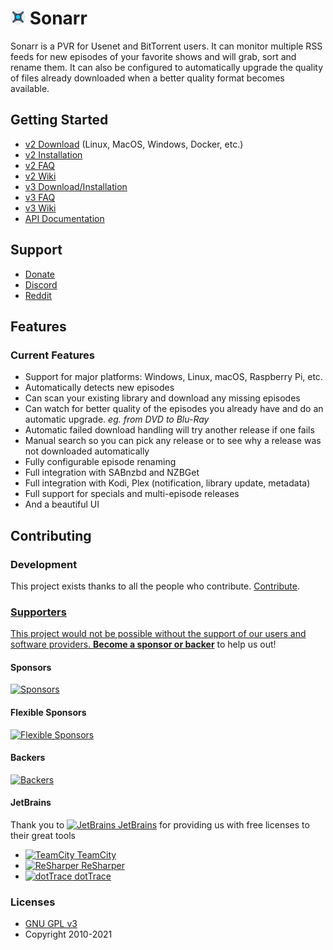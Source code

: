 # <img width="24px" src="./Logo/256.png" alt="Sonarr"></img> Sonarr 

Sonarr is a PVR for Usenet and BitTorrent users. It can monitor multiple RSS feeds for new episodes of your favorite shows and will grab, sort and rename them. It can also be configured to automatically upgrade the quality of files already downloaded when a better quality format becomes available.

## Getting Started

- [v2 Download](https://sonarr.tv/#download) (Linux, MacOS, Windows, Docker, etc.)
- [v2 Installation](https://github.com/Sonarr/Sonarr/wiki/Installation)
- [v2 FAQ](https://github.com/Sonarr/Sonarr/wiki/FAQ)
- [v2 Wiki](https://github.com/Sonarr/Sonarr/wiki)
- [v3 Download/Installation](https://sonarr.tv/#downloads-v3-windows)
- [v3 FAQ](https://wiki.servarr.com/Sonarr_FAQ)
- [v3 Wiki](https://wiki.servarr.com/Sonarr)
- [API Documentation](https://github.com/Sonarr/Sonarr/wiki/API)

## Support

- [Donate](https://sonarr.tv/donate)
- [Discord](https://discord.gg/M6BvZn5)
- [Reddit](https://www.reddit.com/r/sonarr)

## Features

### Current Features

- Support for major platforms: Windows, Linux, macOS, Raspberry Pi, etc.
- Automatically detects new episodes
- Can scan your existing library and download any missing episodes
- Can watch for better quality of the episodes you already have and do an automatic upgrade. *eg. from DVD to Blu-Ray*
- Automatic failed download handling will try another release if one fails
- Manual search so you can pick any release or to see why a release was not downloaded automatically
- Fully configurable episode renaming
- Full integration with SABnzbd and NZBGet
- Full integration with Kodi, Plex (notification, library update, metadata)
- Full support for specials and multi-episode releases
- And a beautiful UI

## Contributing

### Development
This project exists thanks to all the people who contribute. [Contribute](CONTRIBUTING.md).
<a href="https://github.com/Sonarr/Sonarr/graphs/contributors">

### Supporters

This project would not be possible without the support of our users and software providers. [**Become a sponsor or backer**](https://opencollective.com/sonarr) to help us out!

#### Sponsors

[![Sponsors](https://opencollective.com/sonarr/tiers/sponsor.svg)](https://opencollective.com/sonarr/contribute/sponsor-21443/checkout)

#### Flexible Sponsors

[![Flexible Sponsors](https://opencollective.com/sonarr/tiers/flexible-sponsor.svg?avatarHeight=54)](https://opencollective.com/sonarr/contribute/flexible-sponsor-21457/checkout)

#### Backers

[![Backers](https://opencollective.com/sonarr/tiers/backer.svg?avatarHeight=48)](https://opencollective.com/sonarr/contribute/backer-21442/checkout)

#### JetBrains

Thank you to [<img src="/Logo/Jetbrains/jetbrains.svg" alt="JetBrains" width="32"> JetBrains](http://www.jetbrains.com/) for providing us with free licenses to their great tools

* [<img src="/Logo/Jetbrains/teamcity.svg" alt="TeamCity" width="32"> TeamCity](http://www.jetbrains.com/teamcity/)
* [<img src="/Logo/Jetbrains/resharper.svg" alt="ReSharper" width="32"> ReSharper](http://www.jetbrains.com/resharper/)
* [<img src="/Logo/Jetbrains/dottrace.svg" alt="dotTrace" width="32"> dotTrace](http://www.jetbrains.com/dottrace/)

### Licenses

- [GNU GPL v3](http://www.gnu.org/licenses/gpl.html)	
- Copyright 2010-2021

